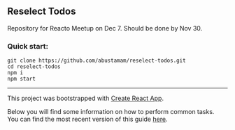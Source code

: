 ## Reselect Todos

Repository for Reacto Meetup on Dec 7. Should be done by Nov 30.

### Quick start:

```
git clone https://github.com/abustamam/reselect-todos.git
cd reselect-todos
npm i
npm start
```

---

This project was bootstrapped with [Create React App](https://github.com/facebookincubator/create-react-app).

Below you will find some information on how to perform common tasks.<br>
You can find the most recent version of this guide [here](https://github.com/facebookincubator/create-react-app/blob/master/packages/react-scripts/template/README.md).
